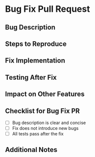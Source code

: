 # Bug Fix Pull Request

## Bug Description
<!-- Clearly describe the bug that is being fixed. -->

## Steps to Reproduce
<!-- List the steps that lead to the bug. -->

## Fix Implementation
<!-- Describe the approach taken to fix the bug. -->

## Testing After Fix
<!-- Detail how the fix can be tested to ensure the bug is resolved. -->

## Impact on Other Features
<!-- Discuss if the fix impacts any other features or areas of the project. -->

## Checklist for Bug Fix PR
- [ ] Bug description is clear and concise
- [ ] Fix does not introduce new bugs
- [ ] All tests pass after the fix

## Additional Notes
<!-- Any additional information regarding the bug fix. -->